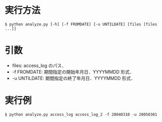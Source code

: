 # 実行方法
    $ python analyze.py [-h] [-f FROMDATE] [-u UNTILDATE] [files [files ...]]

# 引数
* files: access_log のパス．
* -f FROMDATE: 期間指定の開始年月日．YYYYMMDD 形式．
* -u UNTILDATE: 期間指定の終了年月日．YYYYMMDD 形式．

# 実行例
    $ python analyze.py access_log access_log_2 -f 20040310 -u 20050301
